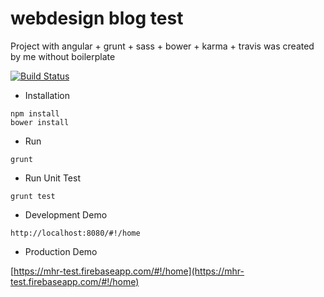 # webdesign blog test
Project with angular + grunt + sass + bower + karma + travis was created by me without boilerplate

[![Build Status](https://secure.travis-ci.org/laurindo/webdesign-blog-test.png?branch=master)](https://travis-ci.org/laurindo/webdesign-blog-test)

* Installation

```
npm install
bower install
```

* Run

```
grunt
```

* Run Unit Test

```
grunt test
```


* Development Demo
```
http://localhost:8080/#!/home
```


* Production Demo

[https://mhr-test.firebaseapp.com/#!/home](https://mhr-test.firebaseapp.com/#!/home)
